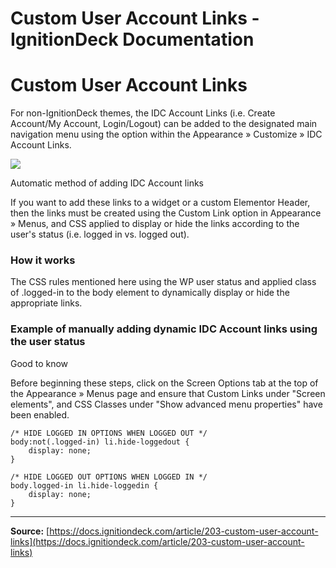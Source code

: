 # Custom User Account Links - IgnitionDeck Documentation

# Custom User Account Links

[](javascript:window.print())
For non-IgnitionDeck themes, the IDC Account Links (i.e. Create Account/My Account, Login/Logout) can be added to the designated main navigation menu using the option within the Appearance » Customize » IDC Account Links.

![](https://d33v4339jhl8k0.cloudfront.net/docs/assets/5c47e765042863543ccc1e58/images/6802826b1a5d437cf7d5097a/file-C7DEMmdmlq.png)

  Automatic method of adding IDC Account links
 

If you want to add these links to a widget or a custom Elementor Header, then the links must be created using the Custom Link option in Appearance » Menus, and CSS applied to display or hide the links according to the user's status (i.e. logged in vs. logged out).

### How it works

The CSS rules mentioned here using the WP user status and applied class of .logged-in to the body element to dynamically display or hide the appropriate links.

### Example of manually adding dynamic IDC Account links using the user status

Good to know

Before beginning these steps, click on the Screen Options tab at the top of the Appearance » Menus page and ensure that Custom Links under "Screen elements", and CSS Classes under "Show advanced menu properties" have been enabled.

```
/* HIDE LOGGED IN OPTIONS WHEN LOGGED OUT */
body:not(.logged-in) li.hide-loggedout {
	display: none;
}

/* HIDE LOGGED OUT OPTIONS WHEN LOGGED IN */
body.logged-in li.hide-loggedin {
    display: none;
}
```



---
**Source:** [https://docs.ignitiondeck.com/article/203-custom-user-account-links](https://docs.ignitiondeck.com/article/203-custom-user-account-links)
